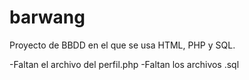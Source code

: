 # barwang
Proyecto de BBDD en el que se usa HTML, PHP y SQL.

-Faltan el archivo del perfil.php
-Faltan los archivos .sql
